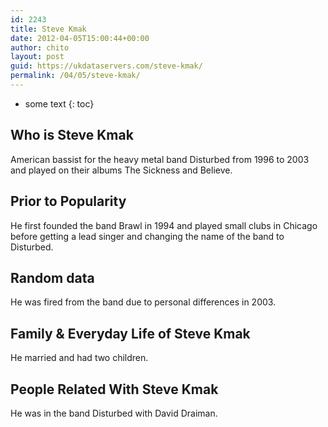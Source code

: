 ```yaml
---
id: 2243
title: Steve Kmak
date: 2012-04-05T15:00:44+00:00
author: chito
layout: post
guid: https://ukdataservers.com/steve-kmak/
permalink: /04/05/steve-kmak/
---
```


* some text
{: toc}
          
          
## Who is  Steve Kmak
                  
                  
                  
American bassist for the heavy metal band Disturbed from 1996 to 2003 and played on their albums The Sickness and Believe.
                  
                
                
                
## Prior to Popularity 
                  
                  
                  
He first founded the band Brawl in 1994 and played small clubs in Chicago before getting a lead singer and changing the name of the band to Disturbed.
                  
                
                
                
## Random data 
                  
                  
                  
He was fired from the band due to personal differences in 2003.
                  
                
                
                
## Family & Everyday Life of Steve Kmak
                  
                  
                  
He married and had two children.
                  
                
                
                
## People Related With  Steve Kmak
                  
                  
                  
He was in the band Disturbed with David Draiman.
                  
                
              
            
          
          
          
    
    
  
